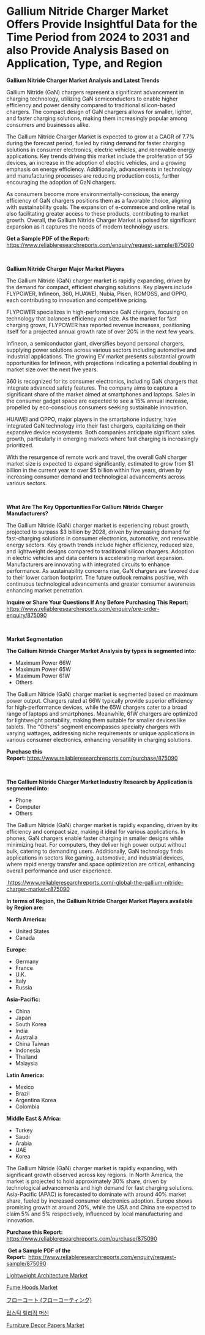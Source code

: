 <p><h1>Gallium Nitride Charger Market Offers Provide Insightful Data for the Time Period from 2024 to 2031 and also Provide Analysis Based on Application, Type, and Region</h1></p><p><strong>Gallium Nitride Charger Market Analysis and Latest Trends</strong></p>
<p><p>Gallium Nitride (GaN) chargers represent a significant advancement in charging technology, utilizing GaN semiconductors to enable higher efficiency and power density compared to traditional silicon-based chargers. The compact design of GaN chargers allows for smaller, lighter, and faster charging solutions, making them increasingly popular among consumers and businesses alike. </p><p>The Gallium Nitride Charger Market is expected to grow at a CAGR of 7.7% during the forecast period, fueled by rising demand for faster charging solutions in consumer electronics, electric vehicles, and renewable energy applications. Key trends driving this market include the proliferation of 5G devices, an increase in the adoption of electric vehicles, and a growing emphasis on energy efficiency. Additionally, advancements in technology and manufacturing processes are reducing production costs, further encouraging the adoption of GaN chargers.</p><p>As consumers become more environmentally-conscious, the energy efficiency of GaN chargers positions them as a favorable choice, aligning with sustainability goals. The expansion of e-commerce and online retail is also facilitating greater access to these products, contributing to market growth. Overall, the Gallium Nitride Charger Market is poised for significant expansion as it captures the needs of modern technology users.</p></p>
<p><strong>Get a Sample PDF of the Report:&nbsp;</strong> <a href="https://www.reliableresearchreports.com/enquiry/request-sample/875090">https://www.reliableresearchreports.com/enquiry/request-sample/875090</a></p>
<p>&nbsp;</p>
<p><strong>Gallium Nitride Charger Major Market Players</strong></p>
<p><p>The Gallium Nitride (GaN) charger market is rapidly expanding, driven by the demand for compact, efficient charging solutions. Key players include FLYPOWER, Infineon, 360, HUAWEI, Nubia, Pisen, ROMOSS, and OPPO, each contributing to innovation and competitive pricing.</p><p>FLYPOWER specializes in high-performance GaN chargers, focusing on technology that balances efficiency and size. As the market for fast charging grows, FLYPOWER has reported revenue increases, positioning itself for a projected annual growth rate of over 20% in the next few years.</p><p>Infineon, a semiconductor giant, diversifies beyond personal chargers, supplying power solutions across various sectors including automotive and industrial applications. The growing EV market presents substantial growth opportunities for Infineon, with projections indicating a potential doubling in market size over the next five years.</p><p>360 is recognized for its consumer electronics, including GaN chargers that integrate advanced safety features. The company aims to capture a significant share of the market aimed at smartphones and laptops. Sales in the consumer gadget space are expected to see a 15% annual increase, propelled by eco-conscious consumers seeking sustainable innovation.</p><p>HUAWEI and OPPO, major players in the smartphone industry, have integrated GaN technology into their fast chargers, capitalizing on their expansive device ecosystems. Both companies anticipate significant sales growth, particularly in emerging markets where fast charging is increasingly prioritized.</p><p>With the resurgence of remote work and travel, the overall GaN charger market size is expected to expand significantly, estimated to grow from $1 billion in the current year to over $5 billion within five years, driven by increasing consumer demand and technological advancements across various sectors.</p></p>
<p>&nbsp;</p>
<p><strong>What Are The Key Opportunities For Gallium Nitride Charger Manufacturers?</strong></p>
<p><p>The Gallium Nitride (GaN) charger market is experiencing robust growth, projected to surpass $3 billion by 2028, driven by increasing demand for fast-charging solutions in consumer electronics, automotive, and renewable energy sectors. Key growth trends include higher efficiency, reduced size, and lightweight designs compared to traditional silicon chargers. Adoption in electric vehicles and data centers is accelerating market expansion. Manufacturers are innovating with integrated circuits to enhance performance. As sustainability concerns rise, GaN chargers are favored due to their lower carbon footprint. The future outlook remains positive, with continuous technological advancements and greater consumer awareness enhancing market penetration.</p></p>
<p><strong>Inquire or Share Your Questions If Any Before Purchasing This Report:</strong> <a href="https://www.reliableresearchreports.com/enquiry/pre-order-enquiry/875090">https://www.reliableresearchreports.com/enquiry/pre-order-enquiry/875090</a></p>
<p>&nbsp;</p>
<p><strong>Market Segmentation</strong></p>
<p><strong>The Gallium Nitride Charger Market Analysis by types is segmented into:</strong></p>
<p><ul><li>Maximum Power 66W</li><li>Maximum Power 65W</li><li>Maximum Power 61W</li><li>Others</li></ul></p>
<p><p>The Gallium Nitride (GaN) charger market is segmented based on maximum power output. Chargers rated at 66W typically provide superior efficiency for high-performance devices, while the 65W chargers cater to a broad range of laptops and smartphones. Meanwhile, 61W chargers are optimized for lightweight portability, making them suitable for smaller devices like tablets. The "Others" segment encompasses specialty chargers with varying wattages, addressing niche requirements or unique applications in various consumer electronics, enhancing versatility in charging solutions.</p></p>
<p><strong>Purchase this Report:&nbsp;</strong><a href="https://www.reliableresearchreports.com/purchase/875090">https://www.reliableresearchreports.com/purchase/875090</a></p>
<p>&nbsp;</p>
<p><strong>The Gallium Nitride Charger Market Industry Research by Application is segmented into:</strong></p>
<p><ul><li>Phone</li><li>Computer</li><li>Others</li></ul></p>
<p><p>The Gallium Nitride (GaN) charger market is rapidly expanding, driven by its efficiency and compact size, making it ideal for various applications. In phones, GaN chargers enable faster charging in smaller designs while minimizing heat. For computers, they deliver high power output without bulk, catering to demanding users. Additionally, GaN technology finds applications in sectors like gaming, automotive, and industrial devices, where rapid energy transfer and space optimization are critical, enhancing overall performance and user experience.</p></p>
<p><a href="https://www.reliableresearchreports.com/-global-the-gallium-nitride-charger-market-r875090">&nbsp;https://www.reliableresearchreports.com/-global-the-gallium-nitride-charger-market-r875090</a></p>
<p><strong>In terms of Region, the Gallium Nitride Charger Market Players available by Region are:</strong></p>
<p>
    <p> <strong> North America: </strong>
        <ul>
            <li>United States</li>
            <li>Canada</li>
        </ul>
        </p> 
    <p> <strong> Europe: </strong>
        <ul>
            <li>Germany</li>
            <li>France</li>
            <li>U.K.</li>
            <li>Italy</li>
            <li>Russia</li>
        </ul>
        </p> 
    <p> <strong> Asia-Pacific: </strong>
        <ul>
            <li>China</li>
            <li>Japan</li>
            <li>South Korea</li>
            <li>India</li>
            <li>Australia</li>
            <li>China Taiwan</li>
            <li>Indonesia</li>
            <li>Thailand</li>
            <li>Malaysia</li>
        </ul>
        </p> 
    <p> <strong> Latin America: </strong>
        <ul>
            <li>Mexico</li>
            <li>Brazil</li>
            <li>Argentina Korea</li>
            <li>Colombia</li>
        </ul>
        </p> 
    <p> <strong> Middle East & Africa: </strong>
        <ul>
            <li>Turkey</li>
            <li>Saudi</li>
            <li>Arabia</li>
            <li>UAE</li>
            <li>Korea</li>
        </ul>
    </p>
    </p>
<p><p>The Gallium Nitride (GaN) charger market is rapidly expanding, with significant growth observed across key regions. In North America, the market is projected to hold approximately 30% share, driven by technological advancements and high demand for fast charging solutions. Asia-Pacific (APAC) is forecasted to dominate with around 40% market share, fueled by increased consumer electronics adoption. Europe shows promising growth at around 20%, while the USA and China are expected to claim 5% and 5% respectively, influenced by local manufacturing and innovation.</p></p>
<p><strong>Purchase this Report: </strong><a href="https://www.reliableresearchreports.com/purchase/875090">https://www.reliableresearchreports.com/purchase/875090</a></p>
<p>&nbsp;<strong>Get a Sample PDF of the Report:&nbsp;&nbsp;</strong><a href="https://www.reliableresearchreports.com/enquiry/request-sample/875090">https://www.reliableresearchreports.com/enquiry/request-sample/875090</a></p>
<p><strong></strong></p>
<p><p><a href="https://issuu.com/reportprime-2/docs/lightweight-architecture-market-siz_a8a629b8bcefcd">Lightweight Architecture Market</a></p><p><a href="https://github.com/LaurenShaw586/Market-Research-Report-List-1/blob/main/fume-hoods-market.md">Fume Hoods Market</a></p><p><a href="https://medium.com/@stellaca2cz/%E3%83%95%E3%83%AD%E3%82%A6%E3%82%B3%E3%83%BC%E3%83%88-%E3%83%95%E3%83%AD%E3%82%A6%E3%82%B3%E3%83%BC%E3%83%86%E3%82%A3%E3%83%B3%E3%82%B0-%E5%B8%82%E5%A0%B4%E8%AA%BF%E6%9F%BB%E3%83%AC%E3%83%9D%E3%83%BC%E3%83%88-2031%E5%B9%B4%E3%81%BE%E3%81%A7%E3%81%AE%E5%B8%82%E5%A0%B4%E8%A6%8F%E6%A8%A1%E3%81%A8%E5%8F%8E%E7%9B%8A%E5%88%86%E6%9E%90%E3%82%92%E6%8E%A2%E6%B1%82%E3%81%97-191%E3%83%9A%E3%83%BC%E3%82%B8%E3%81%AE%E3%83%AC%E3%83%9D%E3%83%BC%E3%83%88%E3%81%A76-5-%E3%81%AEcagr%E3%82%92%E3%82%AB%E3%83%90%E3%83%BC%E3%81%97%E3%81%A6%E3%81%84%E3%81%BE%E3%81%99-64936a6a38de">フローコート (フローコーティング)</a></p><p><a href="https://medium.com/@melodyfunk1988/%EC%84%B8%EA%B3%84-lipstick-releasing-machine-market-%EC%9D%80-2024%EC%97%90%EC%84%9C-2031%EB%A1%9C-%EC%97%B0%ED%8F%89%EA%B7%A0-%EC%A6%9D%EA%B0%80%EC%9C%A8%EC%9D%84-%EB%B3%B4%EC%9D%BC-%EA%B2%83%EC%9C%BC%EB%A1%9C-%EC%98%88%EC%83%81%EB%90%A9%EB%8B%88%EB%8B%A4-042a8d6eef49">립스틱 릴리징 머신</a></p><p><a href="https://github.com/KamrulHadi87/Market-Research-Report-List-1/blob/main/furniture-decor-papers-market.md">Furniture Decor Papers Market</a></p></p>